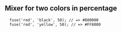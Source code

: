 ## Mixer for two colors in percentage


```
  fuse('red', 'black', 50); // => #800000
  fuse('red', 'yellow', 50); // => #FF8000
```
